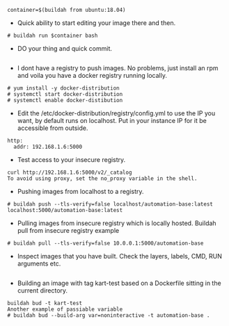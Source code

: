 ```
container=$(buildah from ubuntu:18.04)
```
* Quick ability to start editing your image there and then.
```
# buildah run $container bash
```
* DO your thing and quick commit.
```buildah commit $container new-image
```
* I dont have a registry to push images. No problems, just install an rpm and
voila you have a docker registry running locally.
```
# yum install -y docker-distribution
# systemctl start docker-distribution
# systemctl enable docker-distibution
```
* Edit the /etc/docker-distribution/registry/config.yml to use the IP you want, by default runs on localhost.
Put in your instance IP for it be accessible from outside.
```
http:
  addr: 192.168.1.6:5000
```
* Test access to your insecure registry.
```
curl http://192.168.1.6:5000/v2/_catalog
To avoid using proxy, set the no_proxy variable in the shell.
```
* Pushing images from localhost to a registry.
```
# buildah push --tls-verify=false localhost/automation-base:latest localhost:5000/automation-base:latest
```
* Pulling images from insecure registry which is locally hosted.
Buildah pull from insecure registry example
```
# buildah pull --tls-verify=false 10.0.0.1:5000/automation-base
```
* Inspect images that you have built. Check the layers, labels, CMD, RUN arguments etc.
```buildah inspect --type image ubuntu:18.04
```
* Building an image with tag kart-test based on a Dockerfile sitting in the current directory.
```
buildah bud -t kart-test
Another example of passiable variable
# buildah bud --build-arg var=noninteractive -t automation-base .
```
